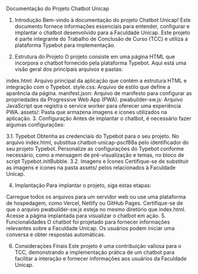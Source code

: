 
Documentação do Projeto Chatbot Unicap
1. Introdução
Bem-vindo à documentação do projeto Chatbot Unicap! Este documento fornece informações essenciais para entender, configurar e implantar o chatbot desenvolvido para a Faculdade Unicap. Este projeto é parte integrante do Trabalho de Conclusão de Curso (TCC) e utiliza a plataforma Typebot para implementação.

2. Estrutura do Projeto
O projeto consiste em uma página HTML que incorpora o chatbot fornecido pela plataforma Typebot. Aqui está uma visão geral dos principais arquivos e pastas:

index.html: Arquivo principal da aplicação que contém a estrutura HTML e integração com o Typebot.
style.css: Arquivo de estilo que define a aparência da página.
manifest.json: Arquivo de manifesto para configurar as propriedades da Progressive Web App (PWA).
pwabuilder-sw.js: Arquivo JavaScript que registra o service worker para oferecer uma experiência PWA.
assets/: Pasta que armazena imagens e ícones utilizados na aplicação.
3. Configuração
Antes de implantar o chatbot, é necessário fazer algumas configurações:

3.1. Typebot
Obtenha as credenciais do Typebot para o seu projeto.
No arquivo index.html, substitua chatbot-unicap-pscf88a pelo identificador do seu projeto Typebot.
Personalize as configurações do Typebot conforme necessário, como a mensagem de pré-visualização e temas, no bloco de script Typebot.initBubble.
3.2. Imagens e Ícones
Certifique-se de substituir as imagens e ícones na pasta assets/ pelos relacionados à Faculdade Unicap.

4. Implantação
Para implantar o projeto, siga estas etapas:

Carregue todos os arquivos para um servidor web ou use uma plataforma de hospedagem, como Vercel, Netlify ou GitHub Pages.
Certifique-se de que o arquivo pwabuilder-sw.js esteja no mesmo diretório que index.html.
Acesse a página implantada para visualizar o chatbot em ação.
5. Funcionalidades
O chatbot foi projetado para fornecer informações relevantes sobre a Faculdade Unicap. Os usuários podem iniciar uma conversa e obter respostas automáticas.

6. Considerações Finais
Este projeto é uma contribuição valiosa para o TCC, demonstrando a implementação prática de um chatbot para facilitar a interação e fornecer informações aos usuários da Faculdade Unicap.
